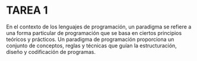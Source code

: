 
# TAREA 1 

En el contexto de los lenguajes de programación, un paradigma se refiere a una forma particular de programación que se basa en ciertos principios teóricos y prácticos. Un paradigma de programación proporciona un conjunto de conceptos, reglas y técnicas que guían la estructuración, diseño y codificación de programas.